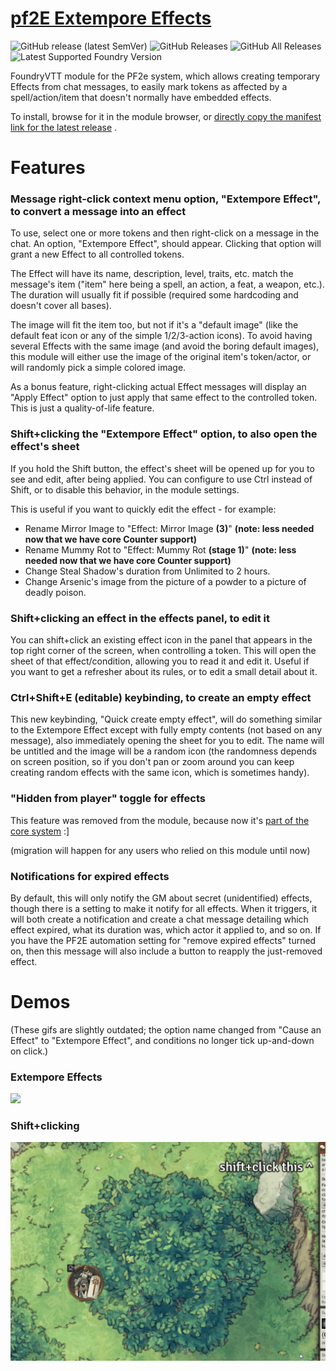 # [pf2E Extempore Effects](https://foundryvtt.com/packages/pf2e-extempore-effects/)

![GitHub release (latest SemVer)](https://img.shields.io/github/v/release/shemetz/pf2e-extempore-effects?style=for-the-badge)
![GitHub Releases](https://img.shields.io/github/downloads/shemetz/pf2e-extempore-effects/latest/total?style=for-the-badge)
![GitHub All Releases](https://img.shields.io/github/downloads/shemetz/pf2e-extempore-effects/total?style=for-the-badge&label=Downloads+total)
![Latest Supported Foundry Version](https://img.shields.io/endpoint?url=https://foundryshields.com/version?url=https://github.com/shemetz/pf2e-extempore-effects/raw/master/module.json)

FoundryVTT module for the PF2e system, which allows creating temporary Effects from chat messages, to easily mark tokens
as affected by a spell/action/item that doesn't normally have embedded effects.

To install, browse for it in the module browser,
or [directly copy the manifest link for the latest release](https://github.com/shemetz/pf2e-extempore-effects/releases/latest/download/module.json)
.

# Features

### Message right-click context menu option, "Extempore Effect", to convert a message into an effect
To use, select one or more tokens and then right-click on a message in the chat. An option, "Extempore Effect", should
appear. Clicking that option will grant a new Effect to all controlled tokens.

The Effect will have its name, description, level, traits, etc. match the message's item ("item" here being a spell,
an action, a feat, a weapon, etc.). The duration will usually fit if possible (required some hardcoding and doesn't
cover all bases).

The image will fit the item too, but not if it's a "default image" (like the default feat icon or
any of the simple 1/2/3-action icons). To avoid having several Effects with the same image (and avoid the boring
default images), this module will either use the image of the original item's token/actor, or will randomly pick a
simple colored image.

As a bonus feature, right-clicking actual Effect messages will display an "Apply Effect" option to just apply that same
effect to the controlled token. This is just a quality-of-life feature.

### Shift+clicking the "Extempore Effect" option, to also open the effect's sheet
If you hold the Shift button, the effect's sheet will be opened up for you to see and edit, after being applied.
You can configure to use Ctrl instead of Shift, or to disable this behavior, in the module settings.

This is useful if you want to quickly edit the effect - for example:

- Rename Mirror Image to "Effect: Mirror Image **(3)**" **(note:  less needed now that we have core Counter support)**
- Rename Mummy Rot to "Effect: Mummy Rot **(stage 1)**" **(note:  less needed now that we have core Counter support)**
- Change Steal Shadow's duration from Unlimited to 2 hours.
- Change Arsenic's image from the picture of a powder to a picture of deadly poison.

### Shift+clicking an effect in the effects panel, to edit it
You can shift+click an existing effect icon in the panel that appears in the top right corner of the screen, when
controlling a token.  This will open the sheet of that effect/condition, allowing you to read it and edit it.  Useful if
you want to get a refresher about its rules, or to edit a small detail about it.

### Ctrl+Shift+E (editable) keybinding, to create an empty effect
This new keybinding, "Quick create empty effect", will do something similar to the Extempore Effect except with fully
empty contents (not based on any message), also immediately opening the sheet for you to edit.  The name will be
untitled and the image will be a random icon (the randomness depends on screen position, so if you don't pan or zoom
around you can keep creating random effects with the same icon, which is sometimes handy).

### "Hidden from player" toggle for effects
This feature was removed from the module, because now it's [part of the core system](https://github.com/foundryvtt/pf2e/pull/4608) :]

(migration will happen for any users who relied on this module until now)

### Notifications for expired effects
By default, this will only notify the GM about secret (unidentified) effects, though there is a setting to make it
notify for all effects. When it triggers, it will both create a notification and create a chat message detailing which
effect expired, what its duration was, which actor it applied to, and so on.  If you have the PF2E automation setting
for "remove expired effects" turned on, then this message will also include a button to reapply the just-removed effect.


# Demos

(These gifs are slightly outdated;  the option name changed from "Cause an Effect" to "Extempore Effect", and conditions
no longer tick up-and-down on click.)

### Extempore Effects

![](metadata/ee_demo_1.gif)

### Shift+clicking

![](metadata/shift_click_effect_panel_demo.gif)
